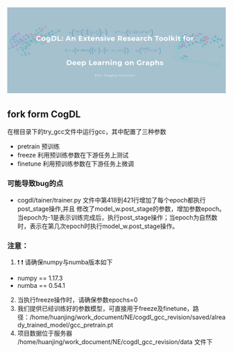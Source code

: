 ![CogDL](./docs/source/_static/cogdl-logo.png)
===

## fork form CogDL

在根目录下的try_gcc文件中运行gcc，其中配置了三种参数
- pretrain 预训练
- freeze 利用预训练参数在下游任务上测试
- finetune 利用预训练参数在下游任务上微调

### 可能导致bug的点
- cogdl/tainer/trainer.py 文件中第418到421行增加了每个epoch都执行post_stage操作,并且
修改了model_w.post_stage的参数，增加参数epoch。当epoch为-1是表示训练完成后，执行post_stage操作；当epoch为自然数时，表示在第几次epoch时执行model_w.post_stage操作。

### 注意：
1. ❗ ❗ 请确保numpy与numba版本如下
- numpy == 1.17.3
- numba == 0.54.1

2. 当执行freeze操作时，请确保参数epochs=0
3. 我们提供已经训练好的参数模型，可直接用于freeze及finetune，路径：/home/huanjing/work_document/NE/cogdl_gcc_revision/saved/already_trained_model/gcc_pretrain.pt
4. 项目数据位于服务器 /home/huanjing/work_document/NE/cogdl_gcc_revision/data 文件下